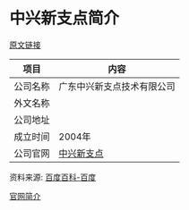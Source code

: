 # 中兴新支点简介

[原文链接](https://www.it-this-year.com/2020/05/12/536)

|项目|内容|
|-----|-----|
|公司名称|广东中兴新支点技术有限公司|
|外文名称||
|公司地址||
|成立时间|2004年|
|公司官网|[中兴新支点](http://www.gd-linux.com/)|

资料来源: 
[百度百科-百度]()

[官网简介](http://www.gd-linux.com/html/about/company/)